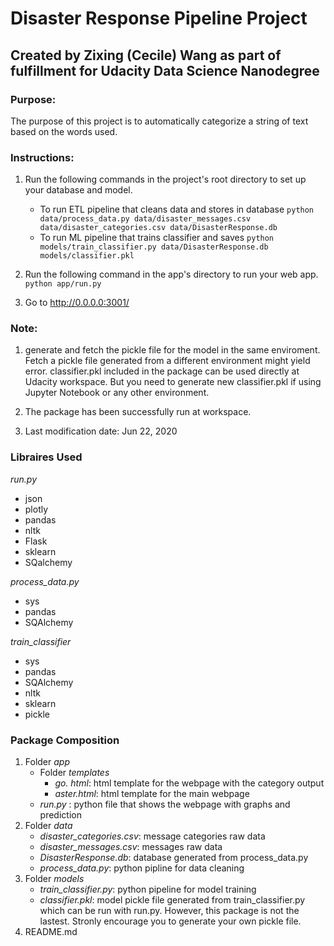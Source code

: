 # Disaster Response Pipeline Project
## Created by Zixing (Cecile) Wang as part of fulfillment for Udacity Data Science Nanodegree
### Purpose:
The purpose of this project is to automatically categorize a string of text based on the words used. 

### Instructions:
1. Run the following commands in the project's root directory to set up your database and model.

    - To run ETL pipeline that cleans data and stores in database
        `python data/process_data.py data/disaster_messages.csv data/disaster_categories.csv data/DisasterResponse.db`
    - To run ML pipeline that trains classifier and saves
        `python models/train_classifier.py data/DisasterResponse.db models/classifier.pkl`

2. Run the following command in the app's directory to run your web app.
    `python app/run.py`

3. Go to http://0.0.0.0:3001/

### Note:
1. generate and fetch the pickle file for the model in the same enviroment. Fetch a pickle file generated from a different environment might yield error. classifier.pkl included in the package can be used directly at Udacity workspace. But you need to generate new classifier.pkl if using Jupyter Notebook or any other environment.  

2. The package has been successfully run at workspace. 

3. Last modification date: Jun 22, 2020

### Libraires Used
*run.py* 
* json
* plotly
* pandas
* nltk
* Flask
* sklearn
* SQalchemy

*process_data.py*
* sys
* pandas
* SQAlchemy

*train_classifier*
* sys
* pandas
* SQAlchemy
* nltk
* sklearn
* pickle

### Package Composition
1. Folder *app*
    * Folder *templates*  
        * *go. html*: html template for the webpage with the category output
        * *aster.html*: html template for the main webpage
    * *run.py* : python file that shows the webpage with graphs and prediction
2. Folder *data*
    * *disaster_categories.csv*: message categories raw data
    * *disaster_messages.csv*: messages raw data
    * *DisasterResponse.db*: database generated from process_data.py
    * *process_data.py*: python pipline for data cleaning
3. Folder *models*
    * *train_classifier.py*: python pipeline for model training
    * *classifier.pkl*: model pickle file generated from train_classifier.py which can be run with run.py. However, this package is not the lastest. Stronly encourage you to generate your own pickle file. 
4. README.md
